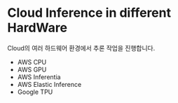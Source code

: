 # Cloud Inference in different HardWare
Cloud의 여러 하드웨어 환경에서 추론 작업을 진행합니다.

- AWS CPU
- AWS GPU
- AWS Inferentia
- AWS Elastic Inference
- Google TPU
